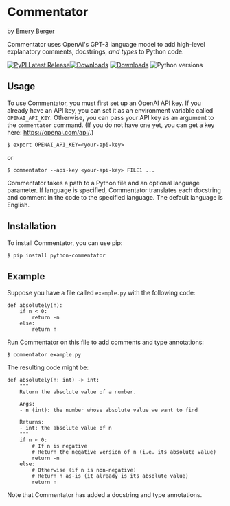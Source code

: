# Commentator

by [Emery Berger](https://emeryberger.com)

Commentator uses OpenAI's GPT-3 language model to add high-level
explanatory comments, docstrings, *and types* to Python code.

[![PyPI Latest Release](https://img.shields.io/pypi/v/python-commentator.svg)](https://pypi.org/project/python-commentator/)[![Downloads](https://pepy.tech/badge/python-commentator)](https://pepy.tech/project/python-commentator) [![Downloads](https://pepy.tech/badge/python-commentator/month)](https://pepy.tech/project/python-commentator) ![Python versions](https://img.shields.io/pypi/pyversions/python-commentator.svg?style=flat-square)

## Usage

To use Commentator, you must first set up an OpenAI API key. If you
already have an API key, you can set it as an environment variable
called `OPENAI_API_KEY`. Otherwise, you can pass your API key as an
argument to the `commentator` command. (If you do not have one yet,
you can get a key here: https://openai.com/api/.)

```
$ export OPENAI_API_KEY=<your-api-key>
```

or

```
$ commentator --api-key <your-api-key> FILE1 ...
```

Commentator takes a path to a Python file and an optional language
parameter. If language is specified, Commentator translates each
docstring and comment in the code to the specified language. The
default language is English.


## Installation

To install Commentator, you can use pip:

```
$ pip install python-commentator
```

## Example

Suppose you have a file called `example.py` with the following code:

```
def absolutely(n):
    if n < 0:
        return -n
    else:
        return n
```

Run Commentator on this file to add comments and type annotations:

```
$ commentator example.py
```

The resulting code might be:

```
def absolutely(n: int) -> int:
    """
    Return the absolute value of a number.
    
    Args:
    - n (int): the number whose absolute value we want to find
    
    Returns:
    - int: the absolute value of n
    """
    if n < 0:
        # If n is negative
        # Return the negative version of n (i.e. its absolute value)
        return -n
    else:
        # Otherwise (if n is non-negative)
        # Return n as-is (it already is its absolute value)
        return n
```

Note that Commentator has added a docstring and type annotations.




